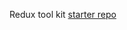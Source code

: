 Redux tool kit [starter repo](https://github.com/john-smilga/redux-toolkit-tutorial/tree/main/starter)
